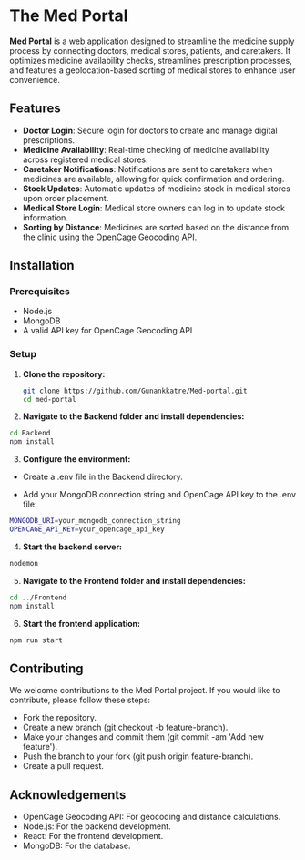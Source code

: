 # The Med Portal

**Med Portal** is a web application designed to streamline the medicine supply process by connecting doctors, medical stores, patients, and caretakers. It optimizes medicine availability checks, streamlines prescription processes, and features a geolocation-based sorting of medical stores to enhance user convenience.

## Features

- **Doctor Login**: Secure login for doctors to create and manage digital prescriptions.
- **Medicine Availability**: Real-time checking of medicine availability across registered medical stores.
- **Caretaker Notifications**: Notifications are sent to caretakers when medicines are available, allowing for quick confirmation and ordering.
- **Stock Updates**: Automatic updates of medicine stock in medical stores upon order placement.
- **Medical Store Login**: Medical store owners can log in to update stock information.
- **Sorting by Distance**: Medicines are sorted based on the distance from the clinic using the OpenCage Geocoding API.

## Installation

### Prerequisites

- Node.js
- MongoDB
- A valid API key for OpenCage Geocoding API

### Setup

1. **Clone the repository:**

   ```bash
   git clone https://github.com/Gunankkatre/Med-portal.git
   cd med-portal
   ```
2. **Navigate to the Backend folder and install dependencies:**

```bash
cd Backend
npm install
```
3. **Configure the environment:**

- Create a .env file in the Backend directory.

- Add your MongoDB connection string and OpenCage API key to the .env file:

```bash
MONGODB_URI=your_mongodb_connection_string
OPENCAGE_API_KEY=your_opencage_api_key
```
4. **Start the backend server:**

```bash
nodemon
```
5. **Navigate to the Frontend folder and install dependencies:**
   
```bash
cd ../Frontend
npm install
```
6. **Start the frontend application:**

```bash
npm run start
```

## Contributing

We welcome contributions to the Med Portal project. If you would like to contribute, please follow these steps:

- Fork the repository.
- Create a new branch (git checkout -b feature-branch).
- Make your changes and commit them (git commit -am 'Add new feature').
- Push the branch to your fork (git push origin feature-branch).
- Create a pull request.

##  Acknowledgements
- OpenCage Geocoding API: For geocoding and distance calculations.
- Node.js: For the backend development.
- React: For the frontend development.
- MongoDB: For the database.
